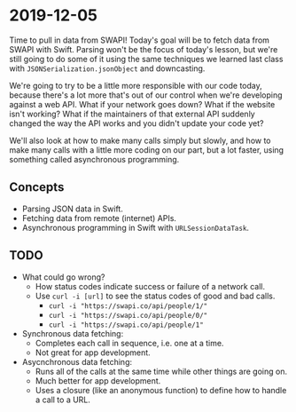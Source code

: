 # 2019-12-05

Time to pull in data from SWAPI! Today's goal will be to fetch data from SWAPI with Swift. Parsing won't be the focus of today's lesson, but we're still going to do some of it using the same techniques we learned last class with `JSONSerialization.jsonObject` and downcasting.

We're going to try to be a little more responsible with our code today, because there's a lot more that's out of our control when we're developing against a web API. What if your network goes down? What if the website isn't working? What if the maintainers of that external API suddenly changed the way the API works and you didn't update your code yet?

We'll also look at how to make many calls simply but slowly, and how to make many calls with a little more coding on our part, but a lot faster, using something called asynchronous programming.

## Concepts

- Parsing JSON data in Swift.
- Fetching data from remote (internet) APIs.
- Asynchronous programming in Swift with `URLSessionDataTask`.

## TODO

- What could go wrong?
  - How status codes indicate success or failure of a network call.
  - Use `curl -i [url]` to see the status codes of good and bad calls.
    - `curl -i "https://swapi.co/api/people/1/"`
    - `curl -i "https://swapi.co/api/people/0/"`
    - `curl -i "https://swapi.co/api/people/1"`
- Synchronous data fetching:
  - Completes each call in sequence, i.e. one at a time.
  - Not great for app development.
- Asycnchronous data fetching:
  - Runs all of the calls at the same time while other things are going on.
  - Much better for app development.
  - Uses a closure (like an anonymous function) to define how to handle a call to a URL.

